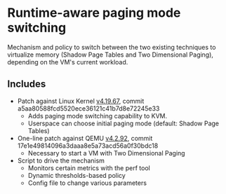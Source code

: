 # Runtime-aware paging mode switching

Mechanism and policy to switch between the two existing techniques to virtualize memory (Shadow Page Tables and Two Dimensional Paging), depending on the VM's current workload.

## Includes
- Patch against Linux Kernel [v4.19.67](https://git.kernel.org/pub/scm/linux/kernel/git/stable/linux.git/tag/?h=v4.19.67), commit a5aa80588fcd5520ece36121c41b7d8e72245e33
  - Adds paging mode switching capability to KVM.
  - Userspace can choose initial paging mode (default: Shadow Page Tables)
- One-line patch against QEMU [v4.2.92](https://github.com/qemu/qemu/commit/17e1e49814096a3daaa8e5a73acd56a0f30bdc18), commit 17e1e49814096a3daaa8e5a73acd56a0f30bdc18
  - Necessary to start a VM with Two Dimensional Paging
- Script to drive the mechanism
  - Monitors certain metrics with the perf tool
  - Dynamic thresholds-based policy
  - Config file to change various parameters
